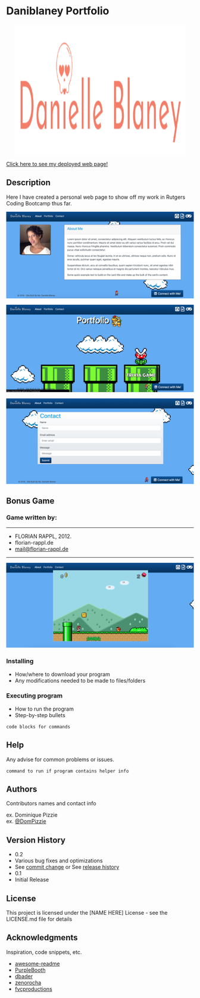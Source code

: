 # Daniblaney Portfolio 

<p align="center">
<img width="460" height="350" src="assets/images/darkskull.png">
</p>

[Click here to see my deployed web page!](https://daniblaney.github.io/)

## Description

Here I have created a personal web page to show off my work in Rutgers Coding Bootcamp thus far.

![About](assets/images/about.png)

![Portfolio](assets/images/port.png)

![Contact](assets/images/contact.png)


## Bonus Game

### Game written by:

* *****
* FLORIAN RAPPL, 2012.
* florian-rappl.de
* mail@florian-rappl.de
* *****
![Game](assets/images/game.png)

### Installing

* How/where to download your program
* Any modifications needed to be made to files/folders

### Executing program

* How to run the program
* Step-by-step bullets
```
code blocks for commands
```

## Help

Any advise for common problems or issues.
```
command to run if program contains helper info
```

## Authors

Contributors names and contact info

ex. Dominique Pizzie  
ex. [@DomPizzie](https://twitter.com/dompizzie)

## Version History

* 0.2
* Various bug fixes and optimizations
* See [commit change]() or See [release history]()
* 0.1
* Initial Release

## License

This project is licensed under the [NAME HERE] License - see the LICENSE.md file for details

## Acknowledgments

Inspiration, code snippets, etc.
* [awesome-readme](https://github.com/matiassingers/awesome-readme)
* [PurpleBooth](https://gist.github.com/PurpleBooth/109311bb0361f32d87a2)
* [dbader](https://github.com/dbader/readme-template)
* [zenorocha](https://gist.github.com/zenorocha/4526327)
* [fvcproductions](https://gist.github.com/fvcproductions/1bfc2d4aecb01a834b46)
